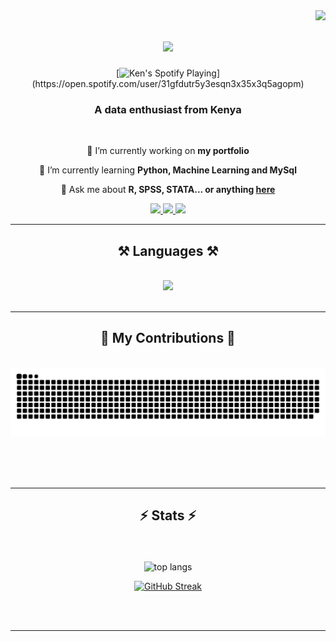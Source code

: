 <img align="right" src="https://visitor-badge.laobi.icu/badge?page_id=ken-warren.ken-warren" />

<h1 align="center">
    <img src="https://readme-typing-svg.herokuapp.com/?font=Righteous&size=35&center=true&vCenter=true&width=500&height=70&duration=4000&lines=Hi+There!+👋;+I'm+Ken+Warren!;" />
</h1>

 <div align="center">
     [<img src="https://spotify_app-profile-git-main-ken-warrens-projects.vercel.app/api/spotify" alt="Ken's Spotify Playing"  width="350" background_color=0d1117 border_color=ffffff />](https://open.spotify.com/user/31gfdutr5y3esqn3x35x3q5agopm)
 </div>

<h3 align="center">A data enthusiast from Kenya </h3>

<br/>

<div align="center">
 
 🔭 I’m currently working on **my portfolio**
 
 🌱 I’m currently learning **Python, Machine Learning and MySql**

💬 Ask me about **R, SPSS, STATA... or anything [here](https://github.com/ken-warren/ken-warren/issues)**

 </div>
 
<div align="center"> 
  <a href="mailto:kennedykyalo168@gmail.com">
    <img src="https://img.shields.io/badge/Gmail-333333?style=for-the-badge&logo=gmail&logoColor=red" />
  </a>
  <a href="https://linkedin.com/in/kennedykyalo/" target="_blank">
    <img src="https://img.shields.io/badge/LinkedIn-0077B5?style=for-the-badge&logo=linkedin&logoColor=white" target="_blank" />
  </a>
  <a href="https://ken-warren.github.io" target="_blank">
     <img src="https://img.shields.io/badge/Portfolio-FF5722?style=for-the-badge&logo=todoist&logoColor=white" target="_blank" /> <!-- sqlite, safari, google-chrome are other good icon options -->
  </a>
</div>

 <hr/>
 
<h2 align="center">⚒️ Languages ⚒️</h2>
<br/>
<div align="center">
    <img src="https://skillicons.dev/icons?i=html,javascript,css,c,r" /><br>
</div>

<br/>
<hr/>

<div align="center">
  <h2>🐍 My Contributions 🐍</h2>
  <br>
  <img alt="snake eating my contributions" src="https://raw.githubusercontent.com/ken-warren/ken-warren/output/github-contribution-grid-snake.svg" />
  
  <br/><br/><br/>
</div>

<hr/>

<h2 align="center">⚡ Stats ⚡</h2>
<br>
<div align=center>
  <br/>
  <img width=325 align="center" src="https://github-readme-stats.vercel.app/api/top-langs/?username=ken-warren&hide=langs_count=8&layout=compact&theme=react&border_radius=10&size_weight=0.5&count_weight=0.5&exclude_repo=github-readme-stats" alt="top langs" />

[![GitHub Streak](https://github-readme-streak-statss-bay.vercel.app?user=ken-warren&theme=dark&align=center&hide_border=true&border_radius=2.5)](https://git.io/streak-stats)

</div>
<br/><br/>

<hr/>

<br/>
<br/>
